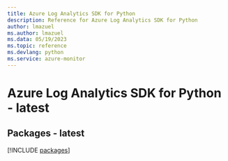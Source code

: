 ```yaml
---
title: Azure Log Analytics SDK for Python
description: Reference for Azure Log Analytics SDK for Python
author: lmazuel
ms.author: lmazuel
ms.data: 05/19/2023
ms.topic: reference
ms.devlang: python
ms.service: azure-monitor
---
```

# Azure Log Analytics SDK for Python - latest
## Packages - latest
[!INCLUDE [packages](log-analytics-index.md)]